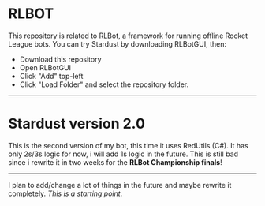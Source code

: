 # RLBOT

This repository is related to [RLBot](http://www.rlbot.org/), a framework for running offline Rocket League bots. You can try Stardust by downloading RLBotGUI, then:

- Download this repository
- Open RLBotGUI
- Click "Add" top-left
- Click "Load Folder" and select the repository folder.

---

# Stardust version 2.0

This is the second version of my bot, this time it uses RedUtils (C#). It has only 2s/3s logic for now, i will add 1s logic in the future. 
This is still bad since i rewrite it in two weeks for the **RLBot Championship finals**!

---

I plan to add/change a lot of things in the future and maybe rewrite it completely. *This is a starting point*.
